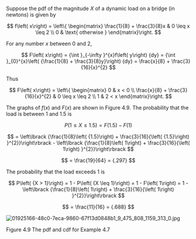 Suppose the pdf of the magnitude $X$ of a dynamic load on a bridge (in newtons) is given by

$$
f\left( x\right) = \left\{ \begin{matrix} \frac{1}{8} + \frac{3}{8}x & 0 \leq x \leq 2 \\ 0 & \text{ otherwise } \end{matrix}\right.
$$

For any number $x$ between 0 and 2,

$$
F\left( x\right) = {\int }_{-\infty }^{x}f\left( y\right) {dy} = {\int }_{0}^{x}\left( {\frac{1}{8} + \frac{3}{8}y}\right) {dy} = \frac{x}{8} + \frac{3}{16}{x}^{2}
$$

Thus

$$
F\left( x\right) = \left\{ \begin{matrix} 0 & x < 0 \\ \frac{x}{8} + \frac{3}{16}{x}^{2} & 0 \leq x \leq 2 \\ 1 & 2 < x \end{matrix}\right.
$$

The graphs of $f\left( x\right)$ and $F\left( x\right)$ are shown in Figure 4.9. The probability that the load is between 1 and 1.5 is

$$
P\left( {1 \leq X \leq {1.5}}\right) = F\left( {1.5}\right) - F\left( 1\right)
$$

$$
= \left\lbrack {\frac{1}{8}\left( {1.5}\right) + \frac{3}{16}{\left( {1.5}\right) }^{2}}\right\rbrack - \left\lbrack {\frac{1}{8}\left( 1\right) + \frac{3}{16}{\left( 1\right) }^{2}}\right\rbrack
$$

$$
= \frac{19}{64} = {.297}
$$

The probability that the load exceeds 1 is

$$
P\left( {X > 1}\right) = 1 - P\left( {X \leq 1}\right) = 1 - F\left( 1\right) = 1 - \left\lbrack {\frac{1}{8}\left( 1\right) + \frac{3}{16}{\left( 1\right) }^{2}}\right\rbrack
$$

$$
= \frac{11}{16} = {.688}
$$

![01925166-48c0-7eca-9860-67f13d0848b1_9_475_808_1159_313_0.jpg](images/01925166-48c0-7eca-9860-67f13d0848b1_9_475_808_1159_313_0.jpg)

Figure 4.9 The pdf and cdf for Example 4.7
